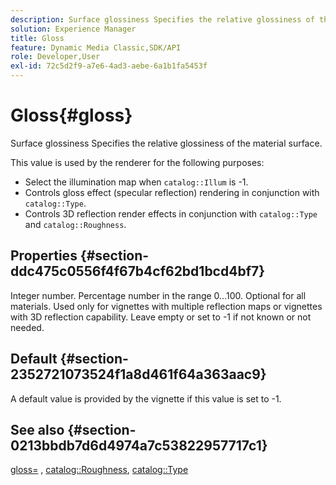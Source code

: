 ```yaml
---
description: Surface glossiness Specifies the relative glossiness of the material surface.
solution: Experience Manager
title: Gloss
feature: Dynamic Media Classic,SDK/API
role: Developer,User
exl-id: 72c5d2f9-a7e6-4ad3-aebe-6a1b1fa5453f
---
```

# Gloss{#gloss}

Surface glossiness Specifies the relative glossiness of the material surface.

This value is used by the renderer for the following purposes:

* Select the illumination map when `catalog::Illum` is -1. 
* Controls gloss effect (specular reflection) rendering in conjunction with `catalog::Type`. 
* Controls 3D reflection render effects in conjunction with `catalog::Type` and `catalog::Roughness`.

## Properties {#section-ddc475c0556f4f67b4cf62bd1bcd4bf7}

Integer number. Percentage number in the range 0…100. Optional for all materials. Used only for vignettes with multiple reflection maps or vignettes with 3D reflection capability. Leave empty or set to -1 if not known or not needed.

## Default {#section-2352721073524f1a8d461f64a363aac9}

A default value is provided by the vignette if this value is set to -1.

## See also {#section-0213bbdb7d6d4974a7c53822957717c1}

[gloss=](../../../../../ir-api/http-protocol/image-rendering-api-ref/c-ir-http-protocol-ref/c-ir-http-protocol-command-reference/r-ir-http-gloss.md#reference-325aef2ee51e4e1584a06047427340ca) , [catalog::Roughness](../../../../../ir-api/material-cat/image-rendering-api-ref/c-ir-material-catalog/c-ir-material-data-reference/r-ir-roughness.md#reference-79f748ac642745e3b81795a99f61fa99), [catalog::Type](../../../../../ir-api/material-cat/image-rendering-api-ref/c-ir-material-catalog/c-ir-material-data-reference/r-ir-cat-type.md#reference-9bea147dda9f4e74bc0ec79dcc0d9161)
